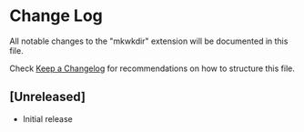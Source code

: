 # Change Log

All notable changes to the "mkwkdir" extension will be documented in this file.

Check [Keep a Changelog](http://keepachangelog.com/) for recommendations on how to structure this file.

## [Unreleased]

- Initial release
